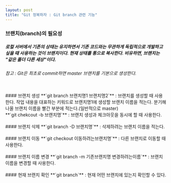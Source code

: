 ```yaml
---
layout: post
title: "Git 정복하자 : Git branch 관련 기능"
---
```

### 브랜치(branch)의 필요성
##### 로컬 서버에서 기존의 상태는 유지하면서 기존 코드와는 무관하게 독립적으로 개발하고 싶을 때 사용하는 것이 브랜치이다. 현재 상태를 통으로 복사한다. 비유하면, 브랜치는 "같은 폴더 다른 세상"이다.
###### 참고 : Git은 최초로 commit하면 master 브랜치를 기본으로 생성한다.

<br>  
#### 브랜치 생성
**`git branch 브랜치명1 브랜치명2`** : 브랜치를 생성할 때 사용한다. 작업 내용을 대표하는 키워드로 브랜치명1에 생성할 브랜치 이름을 적는다. 분기해 나올 브랜치 이름을 빨간 부분에 적는다.(일반적으로 master)
<br>  
**`git chekcout -b 브랜치명`** : 브랜치 생성과 체크아웃을 동시에 할 때 사용한다.
<br>  
<br>
#### 브랜치 삭제
**`git branch -D 브랜치명`** : 삭제하려는 브랜치 이름을 적는다.
<br>  
<br>
#### 브랜치 이동
**`git checkout 이동하려는브랜치명`** : 다른 브랜치로 이동할 때 사용한다.
<br>  
<br>
#### 브랜치 이름 변경
**`git branch -m 기존브랜치명 변경하려는이름`**  : 브랜치 이름을 변경할 때 사용한다.
<br>  
<br>
#### 현재 브랜치 확인
**`git branch`** : 현재 어떤 브랜치에 있는지 확인할 수 있다.